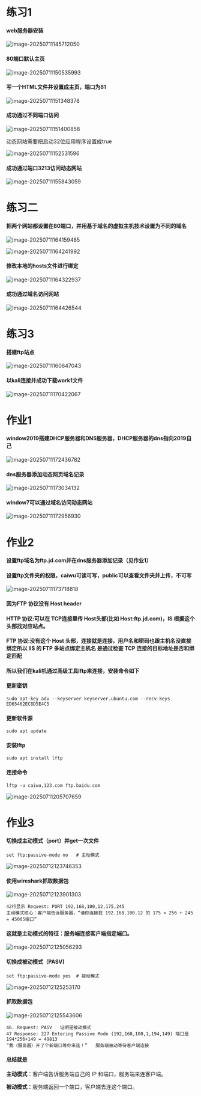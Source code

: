 # 练习1

#### web服务器安装

![image-20250711145712050](C:\Users\Administrator\AppData\Roaming\Typora\typora-user-images\image-20250711145712050.png)

#### 80端口默认主页



![image-20250711150535993](C:\Users\Administrator\AppData\Roaming\Typora\typora-user-images\image-20250711150535993.png)

#### 写一个HTML文件并设置成主页，端口为81

![image-20250711151348378](C:\Users\Administrator\AppData\Roaming\Typora\typora-user-images\image-20250711151348378.png)

#### 成功通过不同端口访问



![image-20250711151400858](C:\Users\Administrator\AppData\Roaming\Typora\typora-user-images\image-20250711151400858.png)

动态网站需要把启动32位应用程序设置成true

![image-20250711152531596](C:\Users\Administrator\AppData\Roaming\Typora\typora-user-images\image-20250711152531596.png)



#### 成功通过端口3213访问动态网站

![image-20250711155843059](C:\Users\Administrator\AppData\Roaming\Typora\typora-user-images\image-20250711155843059.png)

# 练习二

#### 把两个网站都设置在80端口，并用基于域名的虚拟主机技术设置为不同的域名

![image-20250711164159485](C:\Users\Administrator\AppData\Roaming\Typora\typora-user-images\image-20250711164159485.png)

![image-20250711164241992](C:\Users\Administrator\AppData\Roaming\Typora\typora-user-images\image-20250711164241992.png)

#### 修改本地的hosts文件进行绑定

![image-20250711164322937](C:\Users\Administrator\AppData\Roaming\Typora\typora-user-images\image-20250711164322937.png)

#### 成功通过域名访问网站

![image-20250711164426544](C:\Users\Administrator\AppData\Roaming\Typora\typora-user-images\image-20250711164426544.png)



# 练习3

#### 搭建ftp站点

![image-20250711160647043](C:\Users\Administrator\AppData\Roaming\Typora\typora-user-images\image-20250711160647043.png)

#### 以kali连接并成功下载work1文件

![image-20250711170422067](C:\Users\Administrator\AppData\Roaming\Typora\typora-user-images\image-20250711170422067.png)



# 作业1

#### window2019搭建DHCP服务器和DNS服务器，DHCP服务器的dns指向2019自己

![image-20250711172436782](C:\Users\Administrator\AppData\Roaming\Typora\typora-user-images\image-20250711172436782.png)

#### dns服务器添加动态网页域名记录

![image-20250711173034132](C:\Users\Administrator\AppData\Roaming\Typora\typora-user-images\image-20250711173034132.png)

#### window7可以通过域名访问动态网站

![image-20250711172956930](C:\Users\Administrator\AppData\Roaming\Typora\typora-user-images\image-20250711172956930.png)



# 作业2

#### 设置ftp域名为ftp.jd.com并在dns服务器添加记录（见作业1）

#### 设置ftp文件夹的权限，caiwu可读可写，public可以查看文件夹并上传，不可写

![image-20250711173718818](C:\Users\Administrator\AppData\Roaming\Typora\typora-user-images\image-20250711173718818.png)

#### 因为FTP 协议没有 Host header

#### HTTP 协议:可以在 TCP连接里传 Host头部(比如 Host:ftp.jd.com)，lS 根据这个头部找对应站点。

#### FTP 协议:没有这个 Host 头部，连接就是连接，用户名和密码也跟主机名没直接绑定所以 IIS 的 FTP 多站点绑定主机名 是通过检査 TCP 连接的目标地址是否和绑定匹配

#### 所以我们在kali机通过高级工具lftp来连接，安装命令如下

#### 更新密钥

```
sudo apt-key adv --keyserver keyserver.ubuntu.com --recv-keys ED65462EC8D5E4C5
```

#### 更新软件源

```
sudo apt update
```

#### 安装lftp

```
sudo apt install lftp
```

#### 连接命令

```
lftp -u caiwu,123.com ftp.baidu.com
```

![image-20250711205707659](C:\Users\Administrator\AppData\Roaming\Typora\typora-user-images\image-20250711205707659.png)



# 作业3

#### 切换成主动模式（port）并get一次文件

```
set ftp:passive-mode no   # 主动模式
```

![image-20250712123746353](C:\Users\Administrator\AppData\Roaming\Typora\typora-user-images\image-20250712123746353.png)

#### 使用wireshark抓取数据包

![image-20250712123901303](C:\Users\Administrator\AppData\Roaming\Typora\typora-user-images\image-20250712123901303.png)

```
42行显示 Request: PORT 192,168,100,12,175,245      
主动模式核心：客户端告诉服务器，“请你连接我 192.168.100.12 的 175 × 256 + 245 = 45005端口”
```

#### 这就是主动模式的特征：服务端连接客户端指定端口。

![image-20250712125056293](C:\Users\Administrator\AppData\Roaming\Typora\typora-user-images\image-20250712125056293.png)

#### 切换成被动模式（PASV)

```
set ftp:passive-mode yes  # 被动模式
```

![image-20250712125253170](C:\Users\Administrator\AppData\Roaming\Typora\typora-user-images\image-20250712125253170.png)

#### 抓取数据包

![image-20250712125543606](C:\Users\Administrator\AppData\Roaming\Typora\typora-user-images\image-20250712125543606.png)

```
46. Request: PASV	证明是被动模式
47 Response: 227 Entering Passive Mode (192,168,100,1,194,149) 端口是194*256+149 = 49813
“我（服务器）开了个新端口等你来连！”   服务端被动等待客户端连接
```

#### 总结就是

**主动模式**：客户端告诉服务端自己的 IP 和端口，服务端来连客户端。

**被动模式**：服务端返回一个端口，客户端去连这个端口。
